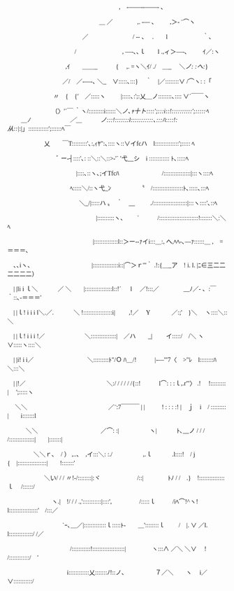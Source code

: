 <p style="font-family: MS PGothic;">
<font face="MS PGothic">

　　　　　　　　　　　　　　　　　　 ,　-――--――- ､

　　　　　　　　　　　　　　　＿ ／　　　　,. -― ､　 　 ,＞‐ ¨⌒ヽ

　　　　　　　　　　　 　／　　　　　　　 / -‐ 、　 .　　l　 　　　 　 ｀､

　　　　　　 　 　 　 　/ 　　　　　　　 , ―-､､ｌ　　l .,ィ＞―-､ 　　 ｲ／:ヽ

　　 　 　 　　 　 　 ,ｲ　　＿＿_　　　{ 　,. =ヽ＼ｲ/ ./　＿_　 ＼_ノ: :へ:_}

　　　　　　　　　／/　／-―-､ ＼_　∨:::::､:::}　 ｀　|／::::::::∨ /⌒ヽ: :「

　　　　　 　 　〃　{　{′　／:::::ヽ 　　 |:::::､:';:乂＿ノ::::::::､:::: ∨´￣￣ヽ

　　　　　　　 （〉'´￣ ｀ヽ/:::::::::i::::::＼_ノ､ｬ十ト::::';:::i::!::::::::::';:::::ﾍ 　
　＿ﾉ
　　　　 　　／＿　　　_ノ:::!:::::::l:::::::::::､:::ﾊ::::!:从:_:|_:|」::::::::::::';::::::ﾍ￣

　　　　　　乂　　￣Τ:::::::::'､:,ｨﾔ":､::::ヽ::∨イfcハ　l::::::::::::::';::::: ﾍ

　　　　　　　　ﾞ ー‐┤::::'､: ::＼::＼::>‐'´ ′弋__シ　i :::::::::::: ﾄ､:::::ﾍ

　　　　　　　　　　　 |::::､::ヽ､;イTfcﾊ　　 　 　 　 　/::::::::::::::::|:::ヽ::::ﾍ

　　　　　 　 　 　 　 ﾍ:::::＼/::ヽ弋_ﾝ　　　 　 〝　/::::::::::::::::::ﾄ､:::::､:::ﾍ

　　　　　　　　　 　 　 ＼_/|:::::ハ 〟　｀　__　 　 ./::::::::::::::::::::|:::ヽ::::'､::ﾍ

　　　　　　　　　　 　 　　　|::::::::::ヽ、　　 `　　　/:::::::::::::::::::::::!:::::::＼:＼ﾍ

　　　　　　　　　 　 　 　 　|::::::::::::::l::＞ー--ｧイi:::＿:, へ,ﾍﾍ-､―ｧ::::::＿ ,　=＝＝＝､

　､､iヽ、　　　　　　　　　　|:::::::::::::::i::|⌒＞ｒ'"｀ .!:{＿_ア　! i. l. |ﾆ∈三二二二二二二）

　| |li i ｌ＼ 　　　／ ＼　　|::::::::::::::::l::!´ 　 l　 ／!:::／　　　　__ﾉ／- 、:￣｀::､‐＝＝＝'

　| |ｌ! i i i l＼.／.　　　 ＼ !:::::::::::::::::i|　　 ,!／　 Y　　 　 ／:;'　}＼　 ヽ::::＼::＼

　| |ｌ! i i i !／　　　　　 　 ＼:::::::::::::::|　／ハ　　_|　　 イ:::::/　/＼ ヽ　∨:::::ヽ::::＼

　| |i! i i／　 　 　 　 　 　 　 ＼:::::::::ﾄ"/Ｏ ﾊ＿/!　　　|-―'"7〈　>"ﾚ　l::::::::ﾊ＼:::＼

　| |!／　　　　　　　　　　　　　 ＼:/ / / / / /{::!　　　l⌒: : :ｌ,.r'"〉 .!　 !::::::::: |　 ';:::::ヽ

　 ＼＼　　　　　　　　　　　　　 ／¨:7￣￣￣ | | 　 　 ! : : : :! |　ｊ　i　/ ::::::::: |　　i:::::::l

　　　＼＼　　　　　 　　　　　／⌒: :|　　　　　ヽ|　　　 ﾄ､__ノ / / / /:::::::::::::::|　　|:::::::|

　　　　 ＼＼ｒ､　/ ） ,..、　,イ:::＼: :./ 　 　 　 　,.ｌ　　　 .l::::!　/ j　{　|:::::::::::::::::|　　!:::::::'

　　　　　　＼い/ / / 〃!-/::::::::|:ヾ　　　　　　/::|　　　　ﾄﾉ / /　.}　!::::::::::::::: ｌ　 /::::::/

　　　　　　　 ヽ.|　!/ / / .,':::::::::::|::::',　　 　 　/:::::ｌ 　 　 /iﾍ⌒!^ヽ!　l:::::::::::::::::'　/:::／

　　　　　　　　　`ｰ､＿／|:::::::::::::ｌ:::::ﾄ-　　＿'::::::::ｌ 　　/　|. ∨ ／l.　l::::::::::::::/ /／

　　　　　　　　　　 /:::::::::::!:::::::::::::::::::|　　　　 ヽ:::∧ ／＼ ＼∨　 ! /::::::::::::/　′

　　　　　　　 　 　 i::::::::::::乂:::::::ﾉ!::ノ､　　　　　７／＼　　ヽ　 i／∨:::::::::::/



</font>
</p>
